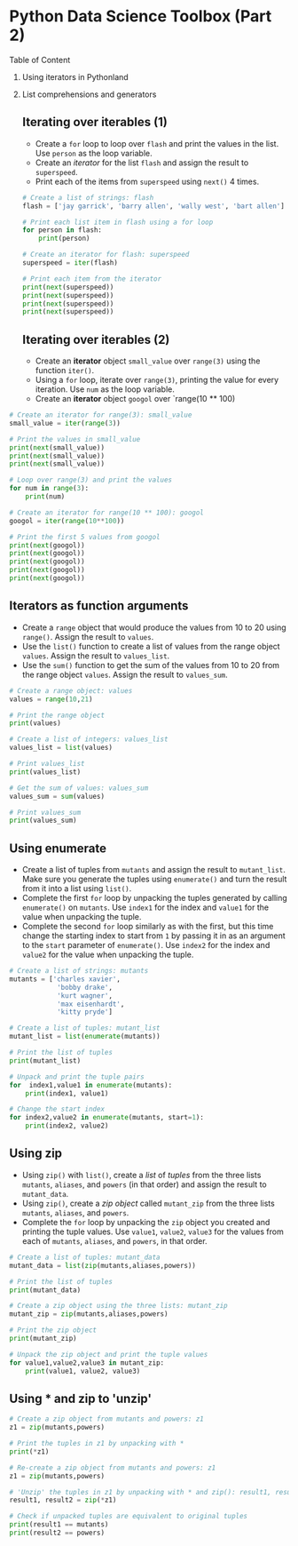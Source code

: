# Python Data Science Toolbox (Part 2)

Table of Content

1. Using iterators in Pythonland 

2. List comprehensions and generators

   

   ## Iterating over iterables (1)

   - Create a `for` loop to loop over `flash` and print the values in the list. Use `person` as the loop variable.
   - Create an *iterator* for the list `flash` and assign the result to `superspeed`.
   - Print each of the items from `superspeed` using `next()` 4 times.

   ```python
   # Create a list of strings: flash
   flash = ['jay garrick', 'barry allen', 'wally west', 'bart allen']
   
   # Print each list item in flash using a for loop
   for person in flash:
       print(person)
   
   # Create an iterator for flash: superspeed
   superspeed = iter(flash)
   
   # Print each item from the iterator
   print(next(superspeed))
   print(next(superspeed))
   print(next(superspeed))
   print(next(superspeed))
   ```

   

   ## Iterating over iterables (2)

   - Create an **iterator** object `small_value` over `range(3)` using the function `iter()`.
   - Using a `for` loop, iterate over `range(3)`, printing the value for every iteration. Use `num` as the loop variable.
   - Create an **iterator** object `googol` over `range(10 ** 100)

```python
# Create an iterator for range(3): small_value
small_value = iter(range(3))

# Print the values in small_value
print(next(small_value))
print(next(small_value))
print(next(small_value))

# Loop over range(3) and print the values
for num in range(3):
    print(num)

# Create an iterator for range(10 ** 100): googol
googol = iter(range(10**100))

# Print the first 5 values from googol
print(next(googol))
print(next(googol))
print(next(googol))
print(next(googol))
print(next(googol))
```

## Iterators as function arguments

- Create a `range` object that would produce the values from 10 to 20 using `range()`. Assign the result to `values`.
- Use the `list()` function to create a list of values from the range object `values`. Assign the result to `values_list`.
- Use the `sum()` function to get the sum of the values from 10 to 20 from the range object `values`. Assign the result to `values_sum`.

```python
# Create a range object: values
values = range(10,21)

# Print the range object
print(values)

# Create a list of integers: values_list
values_list = list(values)

# Print values_list
print(values_list)

# Get the sum of values: values_sum
values_sum = sum(values)

# Print values_sum
print(values_sum)

```

## Using enumerate

- Create a list of tuples from `mutants` and assign the result to `mutant_list`. Make sure you generate the tuples using `enumerate()` and turn the result from it into a list using `list()`.
- Complete the first `for` loop by unpacking the tuples generated by calling `enumerate()` on `mutants`. Use `index1` for the index and `value1` for the value when unpacking the tuple.
- Complete the second `for` loop similarly as with the first, but this time change the starting index to start from `1` by passing it in as an argument to the `start` parameter of `enumerate()`. Use `index2` for the index and `value2` for the value when unpacking the tuple.

```python
# Create a list of strings: mutants
mutants = ['charles xavier', 
            'bobby drake', 
            'kurt wagner', 
            'max eisenhardt', 
            'kitty pryde']

# Create a list of tuples: mutant_list
mutant_list = list(enumerate(mutants))

# Print the list of tuples
print(mutant_list)

# Unpack and print the tuple pairs
for  index1,value1 in enumerate(mutants):
    print(index1, value1)

# Change the start index
for index2,value2 in enumerate(mutants, start=1):
    print(index2, value2)

```

## Using zip

- Using `zip()` with `list()`, create a *list* of *tuples* from the three lists `mutants`, `aliases`, and `powers` (in that order) and assign the result to `mutant_data`.
- Using `zip()`, create a *zip object* called `mutant_zip` from the three lists `mutants`, `aliases`, and `powers`.
- Complete the `for` loop by unpacking the `zip` object you created and printing the tuple values. Use `value1`, `value2`, `value3` for the values from each of `mutants`, `aliases`, and `powers`, in that order.

```python
# Create a list of tuples: mutant_data
mutant_data = list(zip(mutants,aliases,powers))

# Print the list of tuples
print(mutant_data)

# Create a zip object using the three lists: mutant_zip
mutant_zip = zip(mutants,aliases,powers)

# Print the zip object
print(mutant_zip)

# Unpack the zip object and print the tuple values
for value1,value2,value3 in mutant_zip:
    print(value1, value2, value3)
```

## Using * and zip to 'unzip'

```python
# Create a zip object from mutants and powers: z1
z1 = zip(mutants,powers)

# Print the tuples in z1 by unpacking with *
print(*z1)

# Re-create a zip object from mutants and powers: z1
z1 = zip(mutants,powers)

# 'Unzip' the tuples in z1 by unpacking with * and zip(): result1, result2
result1, result2 = zip(*z1)

# Check if unpacked tuples are equivalent to original tuples
print(result1 == mutants)
print(result2 == powers)

```

